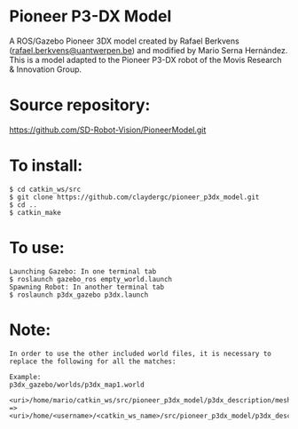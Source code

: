 # Pioneer P3-DX Model

A ROS/Gazebo Pioneer 3DX model created by Rafael Berkvens (rafael.berkvens@uantwerpen.be) and modified by Mario Serna Hernández. This is a model adapted to the Pioneer P3-DX robot of the Movis Research & Innovation Group.

# Source repository:
https://github.com/SD-Robot-Vision/PioneerModel.git

# To install:
```
$ cd catkin_ws/src
$ git clone https://github.com/claydergc/pioneer_p3dx_model.git
$ cd ..
$ catkin_make
```

# To use:
```
Launching Gazebo: In one terminal tab
$ roslaunch gazebo_ros empty_world.launch
Spawning Robot: In another terminal tab
$ roslaunch p3dx_gazebo p3dx.launch

```

# Note:
```
In order to use the other included world files, it is necessary to replace the following for all the matches:

Example:
p3dx_gazebo/worlds/p3dx_map1.world

<uri>/home/mario/catkin_ws/src/pioneer_p3dx_model/p3dx_description/meshes/chassis.stl</uri>
=>
<uri>/home/<username>/<catkin_ws_name>/src/pioneer_p3dx_model/p3dx_description/meshes/chassis.stl</uri>

```

